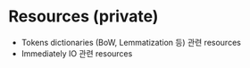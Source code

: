 
# Resources (private)
- Tokens dictionaries (BoW, Lemmatization 등) 관련 resources
- Immediately IO 관련 resources

